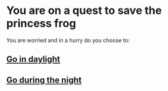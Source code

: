 # You are on a quest to save the princess frog

You are worried and in a hurry do you choose to:
## [Go in daylight](../day.md)
## [Go during the night](../night.md)